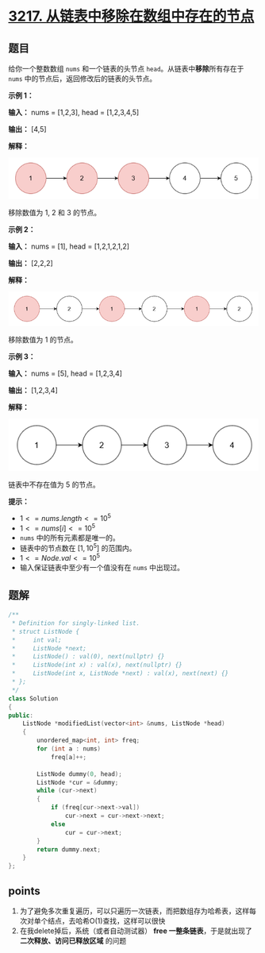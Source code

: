 # [3217. 从链表中移除在数组中存在的节点](https://leetcode.cn/problems/delete-nodes-from-linked-list-present-in-array/)



## 题目

给你一个整数数组 `nums` 和一个链表的头节点 `head`。从链表中**移除**所有存在于 `nums` 中的节点后，返回修改后的链表的头节点。

 

**示例 1：**

**输入：** nums = [1,2,3], head = [1,2,3,4,5]

**输出：** [4,5]

**解释：**

**![img](./assets/linkedlistexample0.png)**

移除数值为 1, 2 和 3 的节点。

**示例 2：**

**输入：** nums = [1], head = [1,2,1,2,1,2]

**输出：** [2,2,2]

**解释：**

![img](./assets/linkedlistexample1.png)

移除数值为 1 的节点。

**示例 3：**

**输入：** nums = [5], head = [1,2,3,4]

**输出：** [1,2,3,4]

**解释：**

**![img](./assets/linkedlistexample2.png)**

链表中不存在值为 5 的节点。

 

**提示：**

- $1 <= nums.length <= 10^5$
- $1 <= nums[i] <= 10^5$
- `nums` 中的所有元素都是唯一的。
- 链表中的节点数在 $[1, 10^5]$ 的范围内。
- $1 <= Node.val <= 10^5$
- 输入保证链表中至少有一个值没有在 `nums` 中出现过。



## 题解

```cpp
/**
 * Definition for singly-linked list.
 * struct ListNode {
 *     int val;
 *     ListNode *next;
 *     ListNode() : val(0), next(nullptr) {}
 *     ListNode(int x) : val(x), next(nullptr) {}
 *     ListNode(int x, ListNode *next) : val(x), next(next) {}
 * };
 */
class Solution
{
public:
    ListNode *modifiedList(vector<int> &nums, ListNode *head)
    {
        unordered_map<int, int> freq;
        for (int a : nums)
            freq[a]++;

        ListNode dummy(0, head);
        ListNode *cur = &dummy;
        while (cur->next)
        {
            if (freq[cur->next->val])
                cur->next = cur->next->next;
            else
                cur = cur->next;
        }
        return dummy.next;
    }
};
```





## points

1. 为了避免多次重复遍历，可以只遍历一次链表，而把数组存为哈希表，这样每次对单个结点，去哈希O(1)查找，这样可以很快
2. 在我delete掉后，系统（或者自动测试器） **free 一整条链表**，于是就出现了 **二次释放、访问已释放区域** 的问题